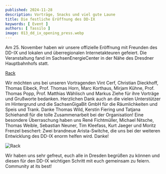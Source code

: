 ```yaml
---
published: 2024-11-28
description: Vorträge, Snacks und viel gute Laune
title: Die festliche Eröffnung des DD-IX
keywords: [ Event ]
authors: [ Tassilo ]
image: 013_dd_ix_opening_press.webp
---
```


Am 25. November haben wir unsere offizielle Eröffnung mit Freunden des DD-IX und lokalen und überregionalen Internetakteuren gefeiert. Die Veranstaltung fand im SachsenEnergieCenter in der Nähe des Dresdner Hauptbahnhofs statt.

[Rack](013_dd_ix_opening_rack.webp)

Wir möchten uns bei unseren Vortragenden Vint Cerf, Christian Dieckhoff, Thomas Eibeck, Prof. Thomas Horn, Marc Korthaus, Mirjam Kühne, Prof. Thomas Popp, Prof. Matthias Wählisch und Markus Ziehe
für ihre Vorträge und Grußworte bedanken. Herzlichen Dank auch an die vielen Unterstützer im Hintergrund und die SachsenGigaBit GmbH für die Räumlichkeiten und Speis und Trank. Danke Thomas Wild, Kerstin Fiering und Tatjana Schiehandl für die tolle Zusammenarbeit bei der Organisation! Eine besondere Überraschung haben uns René Fichtmüller, Michael Nitsche, Thomas Weible, Sebastian Neuner, Tim Kleefass, Kurt Jaeger und Moritz Frenzel beschert: Zwei brandneue Arista-Switche, die uns bei der weiteren Entwicklung des DD-IX enorm helfen wird. Danke!

![Rack](013_dd_ix_opening_team.webp)

Wir haben uns sehr gefreut, euch alle in Dresden begrüßen zu können und diesen für den DD-IX wichtigen Schritt mit euch gemeinsam zu feiern. Community at its best!
